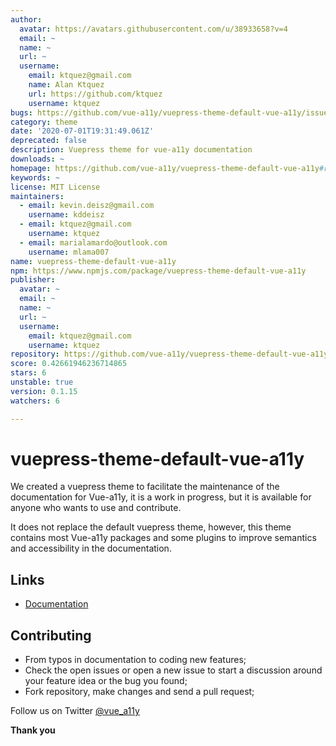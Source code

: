 ```yaml
---
author:
  avatar: https://avatars.githubusercontent.com/u/38933658?v=4
  email: ~
  name: ~
  url: ~
  username:
    email: ktquez@gmail.com
    name: Alan Ktquez
    url: https://github.com/ktquez
    username: ktquez
bugs: https://github.com/vue-a11y/vuepress-theme-default-vue-a11y/issues
category: theme
date: '2020-07-01T19:31:49.061Z'
deprecated: false
description: Vuepress theme for vue-a11y documentation
downloads: ~
homepage: https://github.com/vue-a11y/vuepress-theme-default-vue-a11y#readme
keywords: ~
license: MIT License
maintainers:
  - email: kevin.deisz@gmail.com
    username: kddeisz
  - email: ktquez@gmail.com
    username: ktquez
  - email: marialamardo@outlook.com
    username: mlama007
name: vuepress-theme-default-vue-a11y
npm: https://www.npmjs.com/package/vuepress-theme-default-vue-a11y
publisher:
  avatar: ~
  email: ~
  name: ~
  url: ~
  username:
    email: ktquez@gmail.com
    username: ktquez
repository: https://github.com/vue-a11y/vuepress-theme-default-vue-a11y
score: 0.42661946236714865
stars: 6
unstable: true
version: 0.1.15
watchers: 6

---
```


# vuepress-theme-default-vue-a11y

We created a vuepress theme to facilitate the maintenance of the documentation for Vue-a11y, it is a work in progress, but it is available for anyone who wants to use and contribute.

It does not replace the default vuepress theme, however, this theme contains most Vue-a11y packages and some plugins to improve semantics and accessibility in the documentation.

## Links

- [Documentation](https://vue-a11y-theme.surge.sh/)

## Contributing

- From typos in documentation to coding new features;
- Check the open issues or open a new issue to start a discussion around your feature idea or the bug you found;
- Fork repository, make changes and send a pull request;

Follow us on Twitter [@vue_a11y](https://twitter.com/vue_a11y)

**Thank you**